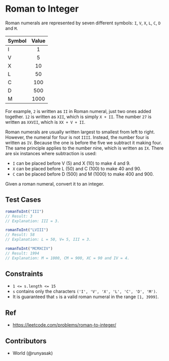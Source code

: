 # Roman to Integer

Roman numerals are represented by seven different symbols: `I`, `V`, `X`, `L`, `C`, `D` and `M`.

| Symbol| Value |
|-------|:-----:|
| I     | 1     |
| V     | 5     |
| X     | 10    |
| L     | 50    |
| C     | 100   |
| D     | 500   |
| M     | 1000  |

For example, `2` is written as `II` in Roman numeral, just two ones added together. `12` is written as `XII`, which is simply `X + II`. The number `27` is written as `XXVII`, which is `XX + V + II`.

Roman numerals are usually written largest to smallest from left to right. However, the numeral for four is not `IIII`. Instead, the number four is written as `IV`. Because the one is before the five we subtract it making four. The same principle applies to the number nine, which is written as `IX`. There are six instances where subtraction is used:

* `I` can be placed before V (5) and X (10) to make 4 and 9. 
* `X` can be placed before L (50) and C (100) to make 40 and 90. 
* `C` can be placed before D (500) and M (1000) to make 400 and 900.

Given a roman numeral, convert it to an integer.

## Test Cases

```js
romanToInt("III")
// Result: 3
// Explanation: III = 3.
```

```js
romanToInt("LVIII")
// Result: 58
// Explanation: L = 50, V= 5, III = 3.
```

```js
romanToInt("MCMXCIV")
// Result: 1994
// Explanation: M = 1000, CM = 900, XC = 90 and IV = 4.
```

## Constraints

* `1 <= s.length <= 15`
* `s` contains only the characters `('I', 'V', 'X', 'L', 'C', 'D', 'M')`.
* It is guaranteed that `s` is a valid roman numeral in the range `[1, 3999]`.

## Ref
* https://leetcode.com/problems/roman-to-integer/

## Contributors
* World (@runyasak)
